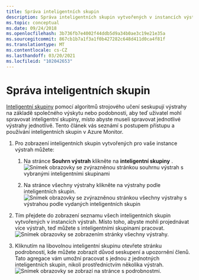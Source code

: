 ```yaml
---
title: Správa inteligentních skupin
description: Správa inteligentních skupin vytvořených v instancích výstrah
ms.topic: conceptual
ms.date: 09/24/2018
ms.openlocfilehash: 3b736fb7e4002f44ddb5d9a34b0ae3c19e21e35a
ms.sourcegitcommit: 867cb1b7a1f3a1f0b427282c648d411d0ca4f81f
ms.translationtype: MT
ms.contentlocale: cs-CZ
ms.lasthandoff: 03/20/2021
ms.locfileid: "102042653"
---
```

# <a name="manage-smart-groups"></a>Správa inteligentních skupin

[Inteligentní skupiny](./alerts-smartgroups-overview.md?toc=%2fazure%2fazure-monitor%2ftoc.json) pomocí algoritmů strojového učení seskupují výstrahy na základě společného výskytu nebo podobnosti, aby teď uživatel mohl spravovat inteligentní skupiny, místo abyste museli spravovat jednotlivé výstrahy jednotlivě. Tento článek vás seznámí s postupem přístupu a používání inteligentních skupin v Azure Monitor.

1. Pro zobrazení inteligentních skupin vytvořených pro vaše instance výstrah můžete:

     1. Na stránce **Souhrn výstrah** klikněte na **inteligentní skupiny** .    
    ![Snímek obrazovky se zvýrazněnou stránkou souhrnu výstrah s vybranými inteligentními skupinami](./media/alerts-managing-smart-groups/sg-alerts-summary.jpg)
    
     1. Na stránce všechny výstrahy klikněte na výstrahy podle inteligentních skupin.   
     ![Snímek obrazovky se zvýrazněnou stránkou všechny výstrahy s výstrahou podle vydaných inteligentních skupin](./media/alerts-managing-smart-groups/sg-all-alerts.jpg)

2. Tím přejdete do zobrazení seznamu všech inteligentních skupin vytvořených v instancích výstrah. Místo toho, abyste mohli projednávat více výstrah, teď můžete s inteligentními skupinami pracovat.   
![Snímek obrazovky se zobrazením stránky všechny výstrahy.](./media/alerts-managing-smart-groups/sg-list.jpg)

3. Kliknutím na libovolnou inteligentní skupinu otevřete stránku podrobností, kde můžete zobrazit důvod seskupení a upozornění členů. Tato agregace vám umožní pracovat s jednou z jednotných inteligentních skupin, nikoli prostřednictvím několika výstrah.   
![Snímek obrazovky se zobrazí na stránce s podrobnostmi.](./media/alerts-managing-smart-groups/sg-details.jpg)